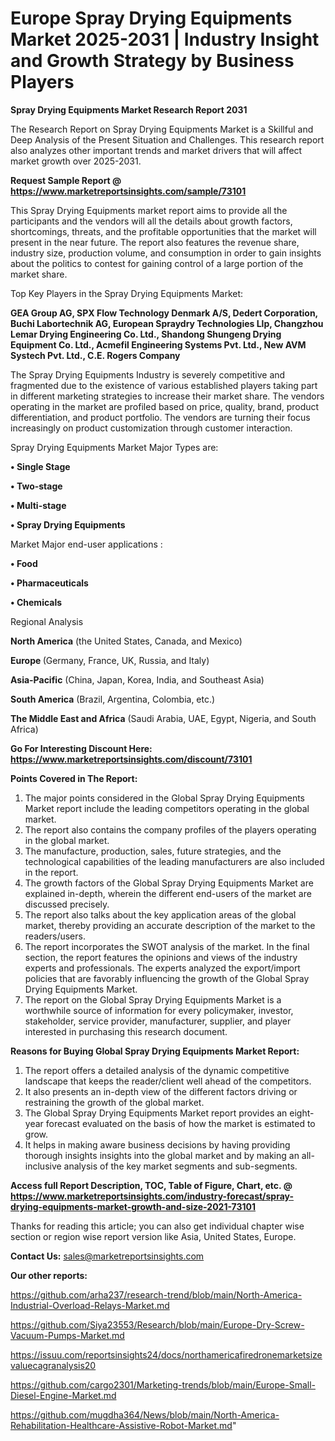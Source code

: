 # Europe Spray Drying Equipments Market 2025-2031 | Industry Insight and Growth Strategy by Business Players

<strong>Spray Drying Equipments Market Research Report 2031</strong>

The Research Report on Spray Drying Equipments Market is a Skillful and Deep Analysis of the Present Situation and Challenges. This research report also analyzes other important trends and market drivers that will affect market growth over 2025-2031.

<strong>Request Sample Report @ <a href=https://www.marketreportsinsights.com/sample/73101>https://www.marketreportsinsights.com/sample/73101</a></strong>

This Spray Drying Equipments market report aims to provide all the participants and the vendors will all the details about growth factors, shortcomings, threats, and the profitable opportunities that the market will present in the near future. The report also features the revenue share, industry size, production volume, and consumption in order to gain insights about the politics to contest for gaining control of a large portion of the market share.

Top Key Players in the Spray Drying Equipments Market:

<strong>GEA Group AG, SPX Flow Technology Denmark A/S, Dedert Corporation, Buchi Labortechnik AG, European Spraydry Technologies Llp, Changzhou Lemar Drying Engineering Co. Ltd., Shandong Shungeng Drying Equipment Co. Ltd., Acmefil Engineering Systems Pvt. Ltd., New AVM Systech Pvt. Ltd., C.E. Rogers Company</strong>

The Spray Drying Equipments Industry is severely competitive and fragmented due to the existence of various established players taking part in different marketing strategies to increase their market share. The vendors operating in the market are profiled based on price, quality, brand, product differentiation, and product portfolio. The vendors are turning their focus increasingly on product customization through customer interaction.

Spray Drying Equipments Market Major Types are:

<strong>• Single Stage

• Two-stage

• Multi-stage

• Spray Drying Equipments</strong>

Market Major end-user applications :

<strong>• Food

• Pharmaceuticals

• Chemicals</strong>

Regional Analysis

</u><strong><b>North America</b></strong> (the United States, Canada, and Mexico)

<strong><b>Europe </b></strong>(Germany, France, UK, Russia, and Italy)

<strong><b>Asia-Pacific</b></strong> (China, Japan, Korea, India, and Southeast Asia)

<strong><b>South America</b></strong> (Brazil, Argentina, Colombia, etc.)

<strong><b>The Middle East and Africa</b></strong> (Saudi Arabia, UAE, Egypt, Nigeria, and South Africa)

<strong>Go For Interesting Discount Here: <a href=https://www.marketreportsinsights.com/discount/73101>https://www.marketreportsinsights.com/discount/73101</a></strong>

<strong>Points Covered in The Report:</strong>
<ol>
  <li>The major points considered in the Global Spray Drying Equipments Market report include the leading competitors operating in the global market.</li>
  <li>The report also contains the company profiles of the players operating in the global market.</li>
  <li>The manufacture, production, sales, future strategies, and the technological capabilities of the leading manufacturers are also included in the report.</li>
  <li>The growth factors of the Global Spray Drying Equipments Market are explained in-depth, wherein the different end-users of the market are discussed precisely.</li>
  <li>The report also talks about the key application areas of the global market, thereby providing an accurate description of the market to the readers/users.</li>
  <li>The report incorporates the SWOT analysis of the market. In the final section, the report features the opinions and views of the industry experts and professionals. The experts analyzed the export/import policies that are favorably influencing the growth of the Global Spray Drying Equipments Market.</li>
  <li>The report on the Global Spray Drying Equipments Market is a worthwhile source of information for every policymaker, investor, stakeholder, service provider, manufacturer, supplier, and player interested in purchasing this research document.</li>
</ol>
<strong>Reasons for Buying Global Spray Drying Equipments Market Report:</strong>

<ol>
  <li>The report offers a detailed analysis of the dynamic competitive landscape that keeps the reader/client well ahead of the competitors.</li>
  <li>It also presents an in-depth view of the different factors driving or restraining the growth of the global market.</li>
  <li>The Global Spray Drying Equipments Market report provides an eight-year forecast evaluated on the basis of how the market is estimated to grow.</li>
  <li>It helps in making aware business decisions by having providing thorough insights insights into the global market and by making an all-inclusive analysis of the key market segments and sub-segments.</li>
</ol>
<strong>Access full Report Description, TOC, Table of Figure, Chart, etc. @ <a href=https://www.marketreportsinsights.com/industry-forecast/spray-drying-equipments-market-growth-and-size-2021-73101>https://www.marketreportsinsights.com/industry-forecast/spray-drying-equipments-market-growth-and-size-2021-73101</a></strong>


Thanks for reading this article; you can also get individual chapter wise section or region wise report version like Asia, United States, Europe.

<strong>Contact Us:</strong>
sales@marketreportsinsights.com

<strong>Our other reports:</strong>

<a href=https://github.com/arha237/research-trend/blob/main/North-America-Industrial-Overload-Relays-Market.md>https://github.com/arha237/research-trend/blob/main/North-America-Industrial-Overload-Relays-Market.md</a>

<a href=https://github.com/Siya23553/Research/blob/main/Europe-Dry-Screw-Vacuum-Pumps-Market.md>https://github.com/Siya23553/Research/blob/main/Europe-Dry-Screw-Vacuum-Pumps-Market.md</a>

<a href=https://issuu.com/reportsinsights24/docs/northamericafiredronemarketsizevaluecagranalysis20>https://issuu.com/reportsinsights24/docs/northamericafiredronemarketsizevaluecagranalysis20</a>

<a href=https://github.com/cargo2301/Marketing-trends/blob/main/Europe-Small-Diesel-Engine-Market.md>https://github.com/cargo2301/Marketing-trends/blob/main/Europe-Small-Diesel-Engine-Market.md</a>

<a href=https://github.com/mugdha364/News/blob/main/North-America-Rehabilitation-Healthcare-Assistive-Robot-Market.md>https://github.com/mugdha364/News/blob/main/North-America-Rehabilitation-Healthcare-Assistive-Robot-Market.md</a>"
